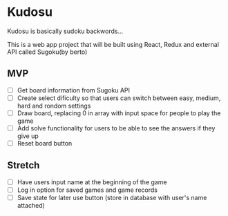 # Kudosu

Kudosu is basically sudoku backwords...

This is a web app project that will be built using React, Redux and external API called Sugoku(by berto)

## MVP

- [ ] Get board information from Sugoku API
- [ ] Create select dificulty so that users can switch between easy, medium, hard and rondom settings
- [ ] Draw board, replacing 0 in array with input space for people to play the game
- [ ] Add solve functionality for users to be able to see the answers if they give up
- [ ] Reset board button

## Stretch

- [ ] Have users input name at the beginning of the game
- [ ] Log in option for saved games and game records
- [ ] Save state for later use button (store in database with user's name attached)
